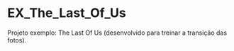 # EX_The_Last_Of_Us
Projeto exemplo: The Last Of Us (desenvolvido para treinar a transição das fotos).
